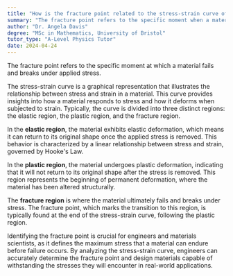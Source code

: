 ```yaml
---
title: "How is the fracture point related to the stress-strain curve of a material?"
summary: "The fracture point refers to the specific moment when a material fails or breaks due to applied stress."
author: "Dr. Angela Davis"
degree: "MSc in Mathematics, University of Bristol"
tutor_type: "A-Level Physics Tutor"
date: 2024-04-24
---
```


The fracture point refers to the specific moment at which a material fails and breaks under applied stress.

The stress-strain curve is a graphical representation that illustrates the relationship between stress and strain in a material. This curve provides insights into how a material responds to stress and how it deforms when subjected to strain. Typically, the curve is divided into three distinct regions: the elastic region, the plastic region, and the fracture region.

In the **elastic region**, the material exhibits elastic deformation, which means it can return to its original shape once the applied stress is removed. This behavior is characterized by a linear relationship between stress and strain, governed by Hooke's Law. 

In the **plastic region**, the material undergoes plastic deformation, indicating that it will not return to its original shape after the stress is removed. This region represents the beginning of permanent deformation, where the material has been altered structurally.

The **fracture region** is where the material ultimately fails and breaks under stress. The fracture point, which marks the transition to this region, is typically found at the end of the stress-strain curve, following the plastic region. 

Identifying the fracture point is crucial for engineers and materials scientists, as it defines the maximum stress that a material can endure before failure occurs. By analyzing the stress-strain curve, engineers can accurately determine the fracture point and design materials capable of withstanding the stresses they will encounter in real-world applications.
    